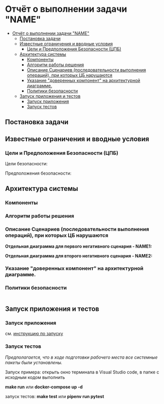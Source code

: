 # Отчёт о выполнении задачи "NAME"

- [Отчёт о выполнении задачи "NAME"](#отчёт-о-выполнении-задачи-name)
  - [Постановка задачи](#постановка-задачи)
  - [Известные ограничения и вводные условия](#известные-ограничения-и-вводные-условия)
    - [Цели и Предположения Безопасности (ЦПБ)](#цели-и-предположения-безопасности-цпб)
  - [Архитектура системы](#архитектура-системы)
    - [Компоненты](#компоненты)
    - [Алгоритм работы решения](#алгоритм-работы-решения)
    - [Описание Сценариев (последовательности выполнения операций), при которых ЦБ нарушаются](#описание-сценариев-последовательности-выполнения-операций-при-которых-цб-нарушаются)
    - [Указание "доверенных компонент" на архитектурной диаграмме.](#указание-доверенных-компонент-на-архитектурной-диаграмме)
    - [Политики безопасности](#политики-безопасности)
  - [Запуск приложения и тестов](#запуск-приложения-и-тестов)
    - [Запуск приложения](#запуск-приложения)
    - [Запуск тестов](#запуск-тестов)

## Постановка задачи



## Известные ограничения и вводные условия



### Цели и Предположения Безопасности (ЦПБ)
Цели безопасности:


Предположения безопасности:


## Архитектура системы

### Компоненты


### Алгоритм работы решения


### Описание Сценариев (последовательности выполнения операций), при которых ЦБ нарушаются



**Отдельная диаграмма для первого негативного сценария - NAME1:**


**Отдельная диаграмма для второго негативного сценария - NAME2:**



### Указание "доверенных компонент" на архитектурной диаграмме.




### Политики безопасности 


```python {lineNo:true}

```

## Запуск приложения и тестов

### Запуск приложения

см. [инструкцию по запуску](README.md)

### Запуск тестов

_Предполагается, что в ходе подготовки рабочего места все системные пакеты были установлены._

Запуск примера: открыть окно терминала в Visual Studio code, в папке с исходным кодом выполнить 

**make run**
или **docker-compose up -d**

запуск тестов:
**make test**
или **pipenv run pytest**

